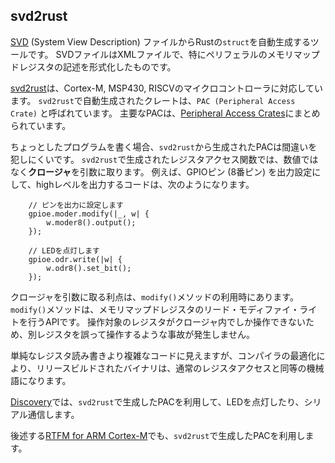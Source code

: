 ## svd2rust

[SVD] (System View Description) ファイルからRustの`struct`を自動生成するツールです。
SVDファイルはXMLファイルで、特にペリフェラルのメモリマップドレジスタの記述を形式化したものです。

[SVD]: http://www.keil.com/pack/doc/CMSIS/SVD/html/index.html

[svd2rust]は、Cortex-M, MSP430, RISCVのマイクロコントローラに対応しています。
`svd2rust`で自動生成されたクレートは、`PAC (Peripheral Access Crate)` と呼ばれています。
主要なPACは、[Peripheral Access Crates]にまとめられています。

[svd2rust]: https://docs.rs/svd2rust/0.14.0/svd2rust/
[Peripheral Access Crates]: https://github.com/rust-embedded/awesome-embedded-rust#peripheral-access-crates

ちょっとしたプログラムを書く場合、`svd2rust`から生成されたPACは間違いを犯しにくいです。
`svd2rust`で生成されたレジスタアクセス関数では、数値ではなく**クロージャ**を引数に取ります。
例えば、GPIOピン (8番ピン) を出力設定にして、highレベルを出力するコードは、次のようになります。

```rust,ignore
    // ピンを出力に設定します
    gpioe.moder.modify(|_, w| {
        w.moder8().output();
    });

    // LEDを点灯します
    gpioe.odr.write(|w| {
        w.odr8().set_bit();
    });
```

クロージャを引数に取る利点は、`modify()`メソッドの利用時にあります。
`modify()`メソッドは、メモリマップドレジスタのリード・モディファイ・ライトを行うAPIです。
操作対象のレジスタがクロージャ内でしか操作できないため、別レジスタを誤って操作するような事故が発生しません。

単純なレジスタ読み書きより複雑なコードに見えますが、コンパイラの最適化により、リリースビルドされたバイナリは、通常のレジスタアクセスと同等の機械語になります。

[Discovery]では、`svd2rust`で生成したPACを利用して、LEDを点灯したり、シリアル通信します。

[Discovery]: https://tomoyuki-nakabayashi.github.io/discovery/

後述する[RTFM for ARM Cortex-M]でも、`svd2rust`で生成したPACを利用します。

[RTFM for ARM Cortex-M]: https://github.com/japaric/cortex-m-rtfm